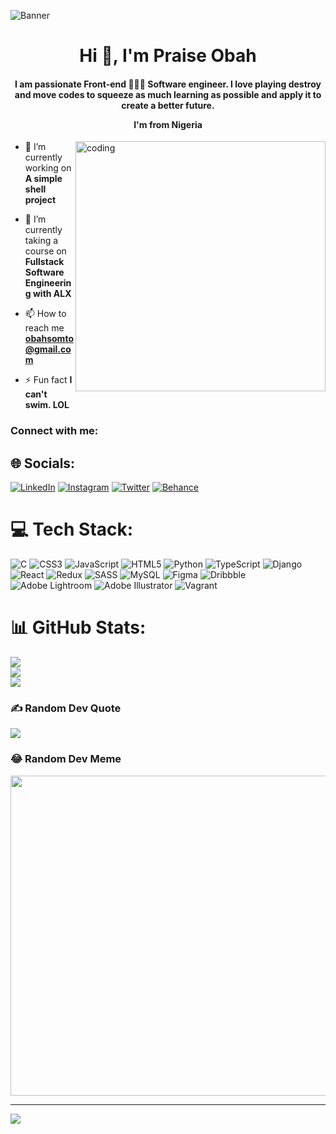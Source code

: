 ![Banner](https://res.cloudinary.com/superfolio/image/upload/v1620689979/68747470733a2f2f692e70696e696d672e636f6d2f6f726967696e616c732f63362f33332f63322f63363333633230656465383266306530636564376435373064626533613166332e676966_yjuh2s.gif)
<h1 align="center">Hi 👋, I'm Praise Obah</h1>
<h4 align="center">I am passionate Front-end 👨🏻‍💻 Software engineer. I love playing destroy and move codes to squeeze as much learning as possible and apply it to create a better future. <p>I'm from Nigeria</p></h4>

<img align="right" alt="coding" width="400" src="https://media0.giphy.com/media/v1.Y2lkPTc5MGI3NjExNWRlMTY3MmZjOGRlMTI5MzA5ZDUzYzA5MTUzN2RlMTcxYmUyZGUyMCZjdD1n/TFPdmm3rdzeZ0kP3zG/giphy.gif">

- 🔭 I’m currently working on **A simple shell project**

- 🌱 I’m currently taking a course on **Fullstack Software Engineering with ALX**

- 📫 How to reach me **obahsomto@gmail.com**

- ⚡ Fun fact **I can't swim. LOL**

<h3 align="left">Connect with me:</h3>
<p align="left">
</p>


## 🌐 Socials:
 [![LinkedIn](https://img.shields.io/badge/LinkedIn-%230077B5.svg?logo=linkedin&logoColor=white)](https://linkedin.com/in/praise-obah-403601231/) [![Instagram](https://img.shields.io/badge/Instagram-%23E4405F.svg?logo=Instagram&logoColor=white)](https://instagram.com/_obah) [![Twitter](https://img.shields.io/badge/Twitter-%231DA1F2.svg?logo=Twitter&logoColor=white)](https://twitter.com/blackobs__) [![Behance](https://img.shields.io/badge/Behance-1769ff?logo=behance&logoColor=white)](https://behance.net/praiseobah)

# 💻 Tech Stack:
![C](https://img.shields.io/badge/c-%2300599C.svg?style=for-the-badge&logo=c&logoColor=white) ![CSS3](https://img.shields.io/badge/css3-%231572B6.svg?style=for-the-badge&logo=css3&logoColor=white) ![JavaScript](https://img.shields.io/badge/javascript-%23323330.svg?style=for-the-badge&logo=javascript&logoColor=%23F7DF1E) ![HTML5](https://img.shields.io/badge/html5-%23E34F26.svg?style=for-the-badge&logo=html5&logoColor=white) ![Python](https://img.shields.io/badge/python-3670A0?style=for-the-badge&logo=python&logoColor=ffdd54) ![TypeScript](https://img.shields.io/badge/typescript-%23007ACC.svg?style=for-the-badge&logo=typescript&logoColor=white) ![Django](https://img.shields.io/badge/django-%23092E20.svg?style=for-the-badge&logo=django&logoColor=white) ![React](https://img.shields.io/badge/react-%2320232a.svg?style=for-the-badge&logo=react&logoColor=%2361DAFB) ![Redux](https://img.shields.io/badge/redux-%23593d88.svg?style=for-the-badge&logo=redux&logoColor=white) ![SASS](https://img.shields.io/badge/SASS-hotpink.svg?style=for-the-badge&logo=SASS&logoColor=white) ![MySQL](https://img.shields.io/badge/mysql-%2300f.svg?style=for-the-badge&logo=mysql&logoColor=white) 	![Figma](https://img.shields.io/badge/figma-%23F24E1E.svg?style=for-the-badge&logo=figma&logoColor=white) ![Dribbble](https://img.shields.io/badge/Dribbble-EA4C89?style=for-the-badge&logo=dribbble&logoColor=white) ![Adobe Lightroom](https://img.shields.io/badge/Adobe%20Lightroom-31A8FF.svg?style=for-the-badge&logo=Adobe%20Lightroom&logoColor=white) ![Adobe Illustrator](https://img.shields.io/badge/adobeillustrator-%23FF9A00.svg?style=for-the-badge&logo=adobeillustrator&logoColor=white) ![Vagrant](https://img.shields.io/badge/vagrant-%231563FF.svg?style=for-the-badge&logo=vagrant&logoColor=white)
# 📊 GitHub Stats:
![](https://github-readme-stats.vercel.app/api?username=obahblack&theme=merko&hide_border=true&include_all_commits=true&count_private=true)<br/>
![](https://github-readme-streak-stats.herokuapp.com/?user=obahblack&theme=merko&hide_border=true)<br/>
![](https://github-readme-stats.vercel.app/api/top-langs/?username=obahblack&theme=merko&hide_border=true&include_all_commits=true&count_private=true&layout=compact)

### ✍️ Random Dev Quote
![](https://quotes-github-readme.vercel.app/api?type=vetical&theme=radical)

### 😂 Random Dev Meme
<img src="https://random-memer.herokuapp.com/" width="512px"/>

---
[![](https://visitcount.itsvg.in/api?id=obahblack&icon=0&color=0)](https://visitcount.itsvg.in)

<!-- Proudly created with GPRM ( https://gprm.itsvg.in ) -->
<!---
obahblack/obahblack is a ✨ special ✨ repository because its `README.md` (this file) appears on your GitHub profile.
You can click the Preview link to take a look at your changes.
--->
